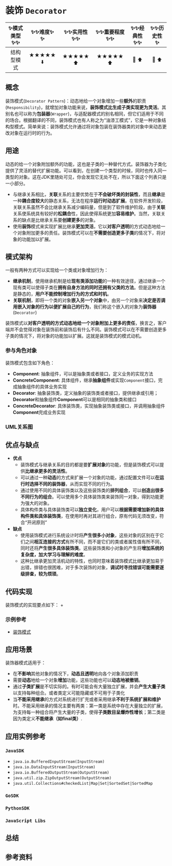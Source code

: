# 装饰 `Decorator`

| :sparkles:模式类型:sparkles::sparkles:|:sparkles::sparkles:难度:sparkles:  :sparkles: | :sparkles::sparkles:实用性:sparkles::sparkles: | :sparkles::sparkles:重要程度:sparkles::sparkles: |  :sparkles::sparkles:经典性:sparkles::sparkles: | :sparkles::sparkles:历史性:sparkles: |
| :----------------------------------------: | :-----------------------------------------------: | :-------------------------------------------------: | :----------------------------------------------------: | :--------------------------------------------------: | :--------------------------------------: |
|                  结构型模式                          |                ★★★★★ :arrow_down:                 |                  ★★★★★ :arrow_up:                   |                    ★★★★★ :arrow_up:                    |              :green_heart:  :arrow_up:               |        :green_heart:  :arrow_up:         |

## 概念
装饰模式(`Decorator Pattern`)：动态地给一个对象增加一些**额外**的职责(`Responsibility`)，就增加对象功能来说，**装饰模式比生成子类实现更为灵活**。其别名也可以称为**包装器**(`Wrapper`)，与适配器模式的别名相同，但它们适用于不同的场合。根据翻译的不同，装饰模式也有人称之为“油漆工模式”，它是一种对象结构型模式。简单来说：装饰模式允许通过将对象包装在装饰器类的对象中来动态更改对象在运行时的行为。

## 用途
动态的给一个对象附加额外的功能，这也是子类的一种替代方式。装饰器为子类化提供了灵活的替代扩展功能。可以看到，在创建一个类型的时候，同时也传入同一类型的对象。这在JDK里随处可见，你会发现它无处不在，所以下面这个列表只是一小部分。
+ 与继承关系相比，**关联**关系的主要优势在于**不会破坏类的封装性**，而且**继承**是一种**耦合度较大**的静态关系，无法在程序**运行时动态扩展**。在软件开发阶段，关联关系虽然不会比继承关系减少编码量，但是到了软件维护阶段，由于**关联**关系使系统具有较好的**松耦合**性，因此使得系统更加**容易维护**。当然，关联关系的缺点是比继承关系要**创建更多**的对象。
+ 使用**装饰**模式来实现扩展比继承**更加灵活**，它以**对客户透明**的方式动态地给一个对象附加更多的责任。装饰模式可以在**不需要创造更多子类**的情况下，将对象的功能加以扩展。

## 模式架构
一般有两种方式可以实现给一个类或对象增加行为：
+ **继承机制**，使用继承机制是给**现有类添加功能**的一种有效途径，通过继承一个现有类可以使得子类在**拥有自身方法的同时还拥有父类的方法**。但是这种方法是静态的，**用户不能控制增加行为的方式和时机**。
+ **关联机制**，即将一个类的对象**嵌入另一个对象**中，由另一个对象来**决定是否调用嵌入对象的行为以便扩展自己的行为**，我们称这个嵌入的对象为**装饰器**(`Decorator`)

装饰模式以**对客户透明的方式动态地给一个对象附加上更多的责任**，换言之，客户端并不会觉得对象在装饰前和装饰后有什么不同。装饰模式可以在不需要创造更多子类的情况下，将对象的功能加以扩展。这就是装饰模式的模式动机。


### 参与角色对象

装饰模式包含如下角色：

+ **Component**: 抽象组件，可以是抽象类或者接口，定义业务的实现方法
+ **ConcreteComponent**: 具体组件，继承**抽象组件**或实现`Component`接口，完成抽象组件的具体业务实现
+ **Decorator**: 抽象装饰类，定义抽象的装饰类或者接口，提供继承或引用；**Decorator**和抽象组件**Component**可以是相同的抽象类和接口
+ **ConcreteDecorator**: 具体装饰类，实现抽象装饰类或接口，并调用抽象组件**Component**完成业务实现

### UML关系图



## 优点与缺点
+ **优点**
	- 装饰模式与继承关系的目的都是要**扩展对象**的功能，但是装饰模式可以提供**比继承更多的灵活性**。
	- 可以通过一种**动态**的方式来扩展一个对象的功能，通过配置文件可以**在运行时选择不同的装饰器**，从而实现不同的行为。
	- 通过使用不同的具体装饰类以及这些装饰类的**排列组合**，可以**创造出很多不同行为的组合**。可以使用多个具体装饰类来装饰同一对象，得到功能更为强大的对象。
	- 具体构件类与具体装饰类可以**独立变化**，用户可以**根据需要增加新的具体构件类和具体装饰类**，在使用时再对其进行组合，原有代码无须改变，符合“开闭原则”
+ **缺点**
	- 使用装饰模式进行系统设计时将**产生很多小对象**，这些对象的区别在于它们之间**相互连接的方式**有所不同，而不是它们的类或者属性值有所不同，同时还将**产生很多具体装饰类**。这些装饰类和小对象的产生将**增加系统的复杂度，加大学习与理解的难度**。
	- 这种比继承更加灵活机动的特性，也同时意味着装饰模式比继承更加易于出错，排错也很困难，对于多次装饰的对象，**调试时寻找错误可能需要逐级排查，较为烦琐**。

## 代码实现
装饰模式的实现要点如下：
+ 

### 示例参考
+ [装饰模式](./java/io/github/hooj0/decorator/)

## 应用场景
装饰器模式适用于：
+ 在**不影响**其他对象的情况下，**动态且透明**地向各个对象添加职责
+ 需要**动态**地给一个对象**增加**功能，这些功能也可以**动态地被撤销**。
+ 通过**子类扩展**是不切实际的。有时可能会有大量独立扩展，并会**产生大量子类**以支持每种组合。或者类定义可能隐藏或不可用于子类化
+ 当**不能采用继承**的方式对系统进行扩充或者采用继承**不利于系统扩展和维护**时。不能采用继承的情况主要有两类：第一类是系统中存在大量独立的扩展，为支持每一种组合将产生大量的子类，使得**子类数目呈爆炸性增长**；第二类是因为类定义**不能继承（如final类）**.


## 应用实例参考

### `JavaSDK` 
+ `java.io.BufferedInputStream(InputStream)`
+ `java.io.DataInputStream(InputStream)`
+ `java.io.BufferedOutputStream(OutputStream)`
+ `java.util.zip.ZipOutputStream(OutputStream)`
+ `java.util.Collections#checkedList|Map|Set|SortedSet|SortedMap`

### `GoSDK`

### `PythonSDK`

### `JavaScript Libs`



## 总结



## 参考资料





